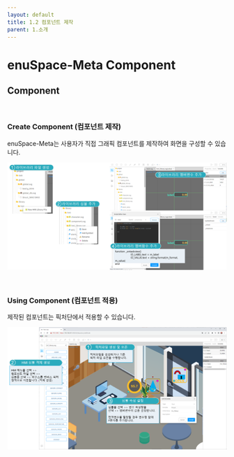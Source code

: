 ```yaml
---
layout: default
title: 1.2 컴포넌트 제작
parent: 1.소개
---
```


# enuSpace-Meta Component

## Component

<br>

### Create Component (컴포넌트 제작)



enuSpace-Meta는 사용자가 직접 그래픽 컴포넌트를 제작하여 화면을 구성할 수 있습니다.

![](./assets/meta_component.png)

<br>

### Using Component (컴포넌트 적용)



제작된 컴포넌트는 픽처단에서 적용할 수 있습니다.

![](./assets/meta_use_component.png)
